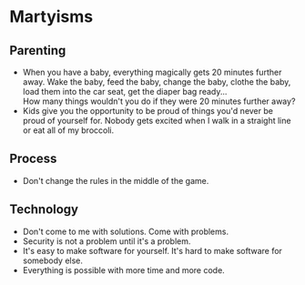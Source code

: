 # Martyisms

## Parenting

- When you have a baby, everything magically gets 20 minutes further away. Wake the baby, feed the baby, change the baby, clothe the baby, load them into the car seat, get the diaper bag ready...  
  How many things wouldn't you do if they were 20 minutes further away?
- Kids give you the opportunity to be proud of things you'd never be proud of yourself for. Nobody gets excited when I walk in a straight line or eat all of my broccoli.

## Process

- Don't change the rules in the middle of the game.

## Technology

- Don't come to me with solutions. Come with problems.
- Security is not a problem until it's a problem.
- It's easy to make software for yourself. It's hard to make software for somebody else.
- Everything is possible with more time and more code.
